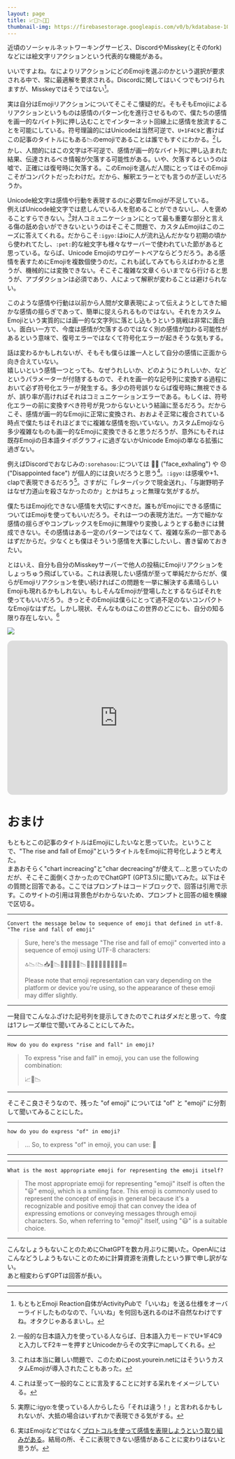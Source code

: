 ```yaml
---
layout: page
title: 📈🔼📉🔗😃
thumbnail-img: https://firebasestorage.googleapis.com/v0/b/kdatabase-1088a.appspot.com/o/2023-09-29-3d39ed%2F01.jpeg?alt=media
---
```


近頃のソーシャルネットワーキングサービス、DiscordやMisskey(とそのfork)などには絵文字リアクションという代表的な機能がある。  

いいですよね。なによりリアクションにどのEmojiを選ぶのかという選択が要求される中で、常に最適解を要求される。Discordに関してはいくつでもつけられますが、Misskeyではそうではない[^1]。

実は自分はEmojiリアクションについてそこそこ懐疑的だ。そもそもEmojiによるリアクションというものは感情のパターン化を進行させるもので、僕たちの感情を画一的なバイト列に押し込むことでインターネット回線上に感情を放流することを可能にしている。符号理論的にはUnicodeは当然可逆で、`U+1F4C9`と書けばこの記事のタイトルにもある📉のemojiであることは誰でもすぐにわかる。[^2]しかし、人間的にはこの文字は不可逆で、感情が画一的なバイト列に押し込まれた結果、伝達されるべき情報が欠落する可能性がある。いや、欠落するというのは嘘で、正確には復号時に欠落する。このEmojiを選んだ人間にとってはそのEmojiこそがコンパクトだったわけだ。だから、解釈エラーとでも言うのが正しいだろうか。

Unicode絵文字は感情や行動を表現するのに必要なEmojiが不足している。  
例えばUnicode絵文字では悲しんでいる人を慰めることができないし、人を褒めることすらできない。[^3]対人コミュニケーションにとって最も重要な部分と言える傷の舐め合いができないというのはそこそこ問題で、カスタムEmojiはこのニーズに答えてくれる。だからこそ`:igyo:`はioに人が流れ込んだかなり初期の頃から使われてたし、`:pet:`的な絵文字も様々なサーバーで使われていた節があると思っている。ならば、Unicode Emojiのサロゲートペアならどうだろう。ある感情を表すためにEmojiを複数個使うのだ。これも試してみてもらえばわかると思うが、機械的には変換できない。そこそこ複雑な文章くらいまでなら行けると思うが、アブダクションは必須であり、人によって解釈が変わることは避けられない。  

このような感情や行動は以前から人間が文章表現によって伝えようとしてきた細かな感情の揺らぎであって、簡単に捉えられるものではない。それをカスタムEmojiという実質的には画一的な文字列に落とし込もうという挑戦は非常に面白い。面白い一方で、今度は感情が欠落するのではなく別の感情が加わる可能性があるという意味で、復号エラーではなくて符号化エラーが起きそうな気もする。  

話は変わるかもしれないが、そもそも僕らは誰一人として自分の感情に正面から向き合えていない。  
嬉しいという感情一つとっても、なぜうれしいか、どのようにうれしいか、などというパラメーターが付随するもので、それを画一的な記号列に変換する過程において必ず符号化エラーが発生する。多少の符号誤りならば復号時に無視できるが、誤り率が高ければそれはコミュニケーションエラーである。もしくは、符号化エラーの前に変換すべき符号が見つからないという結論に至るだろう。だからこそ、感情が画一的なEmojiに正常に変換され、おおよそ正常に複合されている時点で僕たちはそれほどまでに複雑な感情を抱いていない。カスタムEmojiなら多少複雑なものも画一的なEmojiに変換できると思うだろうが、意外にもそれは既存Emojiの日本語タイポグラフィに過ぎないかUnicode Emojiの単なる拡張に過ぎない。  

例えばDiscordでおなじみの`:sorehasou:`については 😮‍💨 ("face_exhaling") や 😞 ("Disappointed face") が個人的には良いだろうと思う[^5]。`:igyo:`は感嘆や+1、clapで表現できるだろう[^4]。さすがに「レターパックで現金送れ」、「与謝野明子はなぜ力道山を殺さなかったのか」とかはちょっと無理な気がするが。

僕たちはEmoji化できない感情を大切にすべきだ。誰もがEmojiにできる感情についてはEmojiを使ってもいいだろう。それは一つの表現方法だ。一方で細かな感情の揺らぎやコンプレックスをEmojiに無理やり変換しようとする動きには賛成できない。その感情はある一定のパターンではなくて、複雑な系の一部であるはずだからだ。少なくとも僕はそういう感情を大事にしたいし、書き留めておきたい。

とはいえ、自分も自分のMisskeyサーバーで他人の投稿にEmojiリアクションをしょっちゅう飛ばしている。これは表現したい感情が至って単純だからだが、僕らがEmojiリアクションを使い続ければこの問題を一挙に解決する素晴らしいEmojiも現れるかもしれない。もしそんなEmojiが登場したとするならばそれを使ってもいいだろう。きっとそのEmojiは僕らにとって過不足のないコンパクトなEmojiなはずだ。しかし現状、そんなものはこの世界のどこにも、自分の知る限り存在しない。[^6]

![](https://firebasestorage.googleapis.com/v0/b/kdatabase-1088a.appspot.com/o/2023-09-29-3d39ed%2F01.jpeg?alt=media)

<iframe style="border-radius:12px" src="https://open.spotify.com/embed/track/5L9tw8lJLLKGiwLQaNsxgX?utm_source=generator" width="100%" height="352" frameBorder="0" allowfullscreen="" allow="autoplay; clipboard-write; encrypted-media; fullscreen; picture-in-picture"></iframe>

# おまけ

もともとこの記事のタイトルはEmojiにしたいなと思っていた。ということで、"The rise and fall of Emoji"というタイトルをEmojiに符号化しようと考えた。  
まあおそらく"chart increacing"と"char decreacing"が使えて…と思っていたのだが、そこそこ面倒くさかったのでChatGPT (GPT3.5)に聞いてみた。以下はその質問と回答である。ここではプロンプトはコードブロックで、回答は引用で示す。このサイトの引用は背景色がわからないため、プロンプトと回答の組を横線で区切る。

---

```
Convert the message below to sequence of emoji that defined in utf-8.  
"The rise and fall of emoji"
```

> Sure, here's the message "The rise and fall of emoji" converted into a sequence of emoji using UTF-8 characters:
>
> 🔝📉💧📉📥🤔📉🤷‍♀️🤷‍♂️😢📉🤷‍♀️🤷‍♂️😃🤷‍♀️🤷‍♂️🔚
>
> Please note that emoji representation can vary depending on the platform or device you're using, so the appearance of these emoji may differ slightly.

---

一発目でこんなふざけた記号列を提示してきたのでこれはダメだと思って、今度は1フレーズ単位で聞いてみることにしてみた。

---

```
How do you do express "rise and fall" in emoji?
```

> To express "rise and fall" in emoji, you can use the following combination:
>
> 📈🔼📉

---

そこそこ良さそうなので、残った "of emoji" については "of" と "emoji" に分割して聞いてみることにした。

---

```
how do you do express "of" in emoji?
```

> ...
> So, to express "of" in emoji, you can use:
> 🔗

---
---

```
What is the most appropriate emoji for representing the emoji itself?
```

> The most appropriate emoji for representing "emoji" itself is often the "😃" emoji, which is a smiling face. This emoji is commonly used to represent the concept of emojis in general because it's a recognizable and positive emoji that can convey the idea of expressing emotions or conveying messages through emoji characters. So, when referring to "emoji" itself, using "😃" is a suitable choice.

---

こんなしょうもないことのためにChatGPTを数カ月ぶりに開いた。OpenAIにはこんなどうしようもないことのために計算資源を消費したという罪で申し訳がない。  
あと相変わらずGPTは回答が長い。  

---

[^1]: もともとEmoji Reaction自体がActivityPubで「いいね」を送る仕様をオーバーライドしたものなので、「いいね」を何回も送れるのは不自然なわけですね。オタクじゃあるまいし。
[^2]: 一般的な日本語入力を使っている人ならば、日本語入力モードでU+1F4C9と入力してF2キーを押すとUnicodeからその文字にmapしてくれる。
[^3]: これは本当に難しい問題で、このためにpost.yourein.netにはそういうカスタムEmojiが導入されたこともあった。
[^4]: 実際に:igyo:を使っている人からしたら「それは違う！」と言われるかもしれないが、大抵の場合はいずれかで表現できる気がする。
[^5]: これは至って一般的なことに言及することに対する呆れをイメージしている。
[^6]: 実はEmojiなどではなく[プロトコルを使って感情を表現しようという取り組みがある](https://www.w3.org/TR/emotionml/)。結局の所、そこに表現できない感情があることに変わりはないと思うが。
